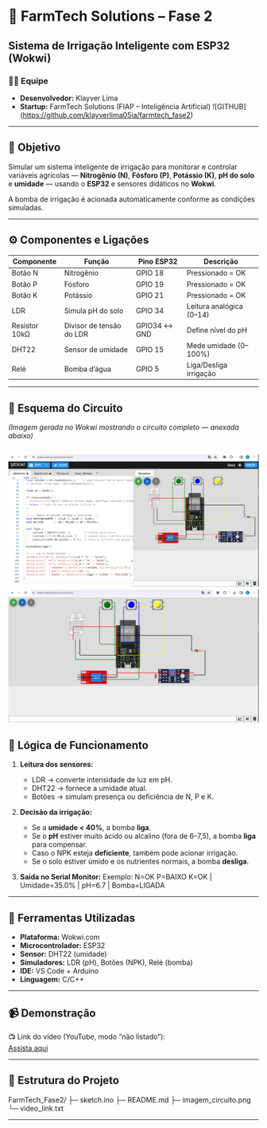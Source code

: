 # 🌱 FarmTech Solutions – Fase 2  
## Sistema de Irrigação Inteligente com ESP32 (Wokwi)

### 👩‍💻 Equipe
- **Desenvolvedor:** Klayver Lima  
- **Startup:** FarmTech Solutions (FIAP – Inteligência Artificial)
![GITHUB] (https://github.com/klayverlima05ia/farmtech_fase2)

---

## 🎯 Objetivo
Simular um sistema inteligente de irrigação para monitorar e controlar variáveis agrícolas — **Nitrogênio (N)**, **Fósforo (P)**, **Potássio (K)**, **pH do solo** e **umidade** — usando o **ESP32** e sensores didáticos no **Wokwi**.

A bomba de irrigação é acionada automaticamente conforme as condições simuladas.

---

## ⚙️ Componentes e Ligações

| Componente | Função | Pino ESP32 | Descrição |
|-------------|---------|-------------|------------|
| Botão N | Nitrogênio | GPIO 18 | Pressionado = OK |
| Botão P | Fósforo | GPIO 19 | Pressionado = OK |
| Botão K | Potássio | GPIO 21 | Pressionado = OK |
| LDR | Simula pH do solo | GPIO 34 | Leitura analógica (0–14) |
| Resistor 10kΩ | Divisor de tensão do LDR | GPIO34 ↔ GND | Define nível do pH |
| DHT22 | Sensor de umidade | GPIO 15 | Mede umidade (0–100%) |
| Relé | Bomba d’água | GPIO 5 | Liga/Desliga irrigação |

---

## 🔌 Esquema do Circuito
*(Imagem gerada no Wokwi mostrando o circuito completo — anexada abaixo)*  

![Circuito ESP32 FarmTech](./imagem_circuito.png)
![Circuito ESP32 FarmTech2](./imagem_circuito2.png)
---

## 🧠 Lógica de Funcionamento

1. **Leitura dos sensores:**
   - LDR → converte intensidade de luz em pH.
   - DHT22 → fornece a umidade atual.
   - Botões → simulam presença ou deficiência de N, P e K.

2. **Decisão da irrigação:**
   - Se a **umidade < 40%**, a bomba **liga**.
   - Se o **pH** estiver muito ácido ou alcalino (fora de 6–7,5), a bomba **liga** para compensar.
   - Caso o NPK esteja **deficiente**, também pode acionar irrigação.
   - Se o solo estiver úmido e os nutrientes normais, a bomba **desliga**.

3. **Saída no Serial Monitor:**
   Exemplo:
N=OK P=BAIXO K=OK | Umidade=35.0% | pH=6.7 | Bomba=LIGADA


---

## 🧰 Ferramentas Utilizadas
- **Plataforma:** Wokwi.com  
- **Microcontrolador:** ESP32  
- **Sensor:** DHT22 (umidade)  
- **Simuladores:** LDR (pH), Botões (NPK), Relé (bomba)  
- **IDE:** VS Code + Arduino  
- **Linguagem:** C/C++

---

## 📹 Demonstração
📺 Link do vídeo (YouTube, modo “não listado”):  
[Assista aqui](https://youtu.be/B133e_VY0kc)

---

## 📎 Estrutura do Projeto
FarmTech_Fase2/
├─ sketch.ino
├─ README.md
├─ imagem_circuito.png
└─ video_link.txt


---


